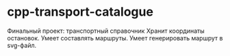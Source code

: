 # cpp-transport-catalogue
Финальный проект: транспортный справочник
Хранит координаты остановок.
Умеет составлять маршруты.
Умеет генерировать маршрут в svg-файл.
